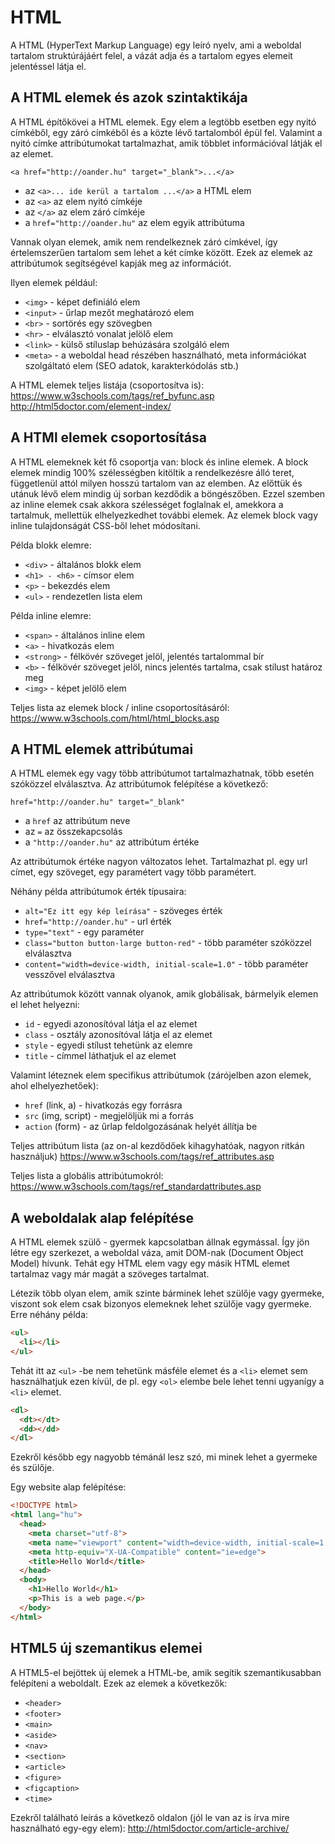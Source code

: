 # HTML

A HTML (HyperText Markup Language) egy leíró nyelv, ami a weboldal tartalom struktúrájáért felel, a vázát adja és a tartalom egyes elemeit jelentéssel látja el.

## A HTML elemek és azok szintaktikája

A HTML építőkövei a HTML elemek. Egy elem a legtöbb esetben egy nyitó címkéből, egy záró címkéből és a közte lévő tartalomból épül fel. Valamint a nyitó címke attribútumokat tartalmazhat, amik többlet információval látják el az elemet.

`<a href="http://oander.hu" target="_blank">...</a>`

- az `<a>... ide kerül a tartalom ...</a>` a HTML elem
- az `<a>` az elem nyitó címkéje
- az `</a>` az elem záró címkéje
- a `href="http://oander.hu"` az elem egyik attribútuma

Vannak olyan elemek, amik nem rendelkeznek záró címkével, így értelemszerűen tartalom sem lehet a két címke között. Ezek az elemek az attribútumok segítségével kapják meg az információt.

Ilyen elemek például:

- `<img>` - képet definiáló elem
- `<input>` - űrlap mezőt meghatározó elem
- `<br>` - sortörés egy szövegben
- `<hr>` - elválasztó vonalat jelölő elem
- `<link>` - külső stíluslap behúzására szolgáló elem
- `<meta>` - a weboldal head részében használható, meta információkat szolgáltató elem (SEO adatok, karakterkódolás stb.)

A HTML elemek teljes listája (csoportosítva is):
https://www.w3schools.com/tags/ref_byfunc.asp
http://html5doctor.com/element-index/

## A HTMl elemek csoportosítása

A HTML elemeknek két fő csoportja van: block és inline elemek. A block elemek mindig 100% szélességben kitöltik a rendelkezésre álló teret, függetlenül attól milyen hosszú tartalom van az elemben. Az előttük és utánuk lévő elem mindig új sorban kezdődik a böngészőben. Ezzel szemben az inline elemek csak akkora szélességet foglalnak el, amekkora a tartalmuk, mellettük elhelyezkedhet további elemek. Az elemek block vagy inline tulajdonságát CSS-ből lehet módosítani.

Példa blokk elemre:

- `<div>` - általános blokk elem
- `<h1> - <h6>` - címsor elem
- `<p>` - bekezdés elem
- `<ul>` - rendezetlen lista elem

Példa inline elemre:

- `<span>` - általános inline elem
- `<a>` - hivatkozás elem
- `<strong>` - félkövér szöveget jelöl, jelentés tartalommal bír
- `<b>` - félkövér szöveget jelöl, nincs jelentés tartalma, csak stílust határoz meg
- `<img>` - képet jelölő elem

Teljes lista az elemek block / inline csoportosításáról:
https://www.w3schools.com/html/html_blocks.asp

## A HTML elemek attribútumai

A HTML elemek egy vagy több attribútumot tartalmazhatnak, több esetén szóközzel elválasztva. Az attribútumok felépítése a következő:

`href="http://oander.hu" target="_blank"`

- a `href` az attribútum neve
- az `=` az összekapcsolás
- a `"http://oander.hu"` az attribútum értéke

Az attribútumok értéke nagyon változatos lehet. Tartalmazhat pl. egy url címet, egy szöveget, egy paramétert vagy több paramétert.

Néhány példa attribútumok érték típusaira:

- `alt="Ez itt egy kép leírása"` - szöveges érték
- `href="http://oander.hu"` - url érték
- `type="text"` - egy paraméter
- `class="button button-large button-red"` - több paraméter szóközzel elválasztva
- `content="width=device-width, initial-scale=1.0"` - több paraméter vesszővel elválasztva

Az attribútumok között vannak olyanok, amik globálisak, bármelyik elemen el lehet helyezni:

- `id` - egyedi azonosítóval látja el az elemet
- `class` - osztály azonosítóval látja el az elemet
- `style` - egyedi stílust tehetünk az elemre
- `title` - címmel láthatjuk el az elemet

Valamint léteznek elem specifikus attribútumok (zárójelben azon elemek, ahol elhelyezhetőek):

- `href` (link, a) - hivatkozás egy forrásra
- `src` (img, script) - megjelöljük mi a forrás
- `action` (form) - az űrlap feldolgozásának helyét állítja be

Teljes attribútum lista (az on-al kezdődőek kihagyhatóak, nagyon ritkán használjuk)
https://www.w3schools.com/tags/ref_attributes.asp

Teljes lista a globális attribútumokról:
https://www.w3schools.com/tags/ref_standardattributes.asp

## A weboldalak alap felépítése

A HTML elemek szülő - gyermek kapcsolatban állnak egymással. Így jön létre egy szerkezet, a weboldal váza, amit DOM-nak (Document Object Model) hívunk. Tehát egy HTML elem vagy egy másik HTML elemet tartalmaz vagy már magát a szöveges tartalmat.

Létezik több olyan elem, amik szinte bárminek lehet szülője vagy gyermeke, viszont sok elem csak bizonyos elemeknek lehet szülője vagy gyermeke. Erre néhány példa:

```html
<ul>
  <li></li>
</ul>
```

Tehát itt az `<ul>` -be nem tehetünk másféle elemet és a `<li>` elemet sem használhatjuk ezen kívül, de pl. egy `<ol>` elembe bele lehet tenni ugyanígy a `<li>` elemet.

```html
<dl>
  <dt></dt>
  <dd></dd>
</dl>
```

Ezekről később egy nagyobb témánál lesz szó, mi minek lehet a gyermeke és szülője.

Egy website alap felépítése:

```html
<!DOCTYPE html>
<html lang="hu">
  <head>
    <meta charset="utf-8">
    <meta name="viewport" content="width=device-width, initial-scale=1.0">
    <meta http-equiv="X-UA-Compatible" content="ie=edge">
    <title>Hello World</title>
  </head>
  <body>
    <h1>Hello World</h1>
    <p>This is a web page.</p>
  </body>
</html>
```

## HTML5 új szemantikus elemei

A HTML5-el bejöttek új elemek a HTML-be, amik segítik szemantikusabban felépíteni a weboldalt. Ezek az elemek a következők:

- `<header>`
- `<footer>`
- `<main>`
- `<aside>`
- `<nav>`
- `<section>`
- `<article>`
- `<figure>`
- `<figcaption>`
- `<time>`

Ezekről található leírás a következő oldalon (jól le van az is írva mire használható egy-egy elem):
http://html5doctor.com/article-archive/

